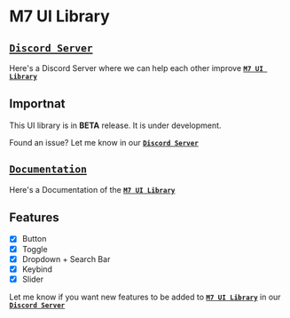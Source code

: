 # M7 UI Library

## **[`Discord Server`](https://discord.gg/PUWk3xwsjk)**

Here's a Discord Server where we can help each other improve **[`M7 UI Library`](https://github.com/M7ilan/M7-UI-Library)**

## Importnat
This UI library is in **BETA** release. It is under development.

Found an issue? Let me know in our **[`Discord Server`](https://discord.gg/PUWk3xwsjk)**

## **[`Documentation`](https://github.com/M7ilan/M7-UI-Library/blob/main/Documentation.md)**
Here's a Documentation of the **[`M7 UI Library`](https://github.com/M7ilan/M7-UI-Library)**

## Features
- [x] Button
- [x] Toggle
- [x] Dropdown + Search Bar
- [x] Keybind
- [x] Slider

Let me know if you want new features to be added to **[`M7 UI Library`](https://github.com/M7ilan/M7-UI-Library)** in our **[`Discord Server`](https://discord.gg/PUWk3xwsjk)**